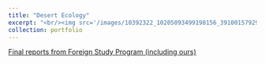 ```yaml
---
title: "Desert Ecology"
excerpt: "<br/><img src='/images/10392322_10205093499198156_3910015792943472910_n.jpg'>"
collection: portfolio
---
```


[Final reports from Foreign Study Program (including ours)](https://envs.dartmouth.edu/sites/department_environmental_studies/files/dartmouth_in_namibia_2014_4.pdf)